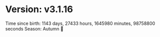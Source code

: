 # Version: v3.1.16
Time since birth: 1143 days, 27433 hours, 1645980 minutes, 98758800 seconds
Season: Autumn 🍁
